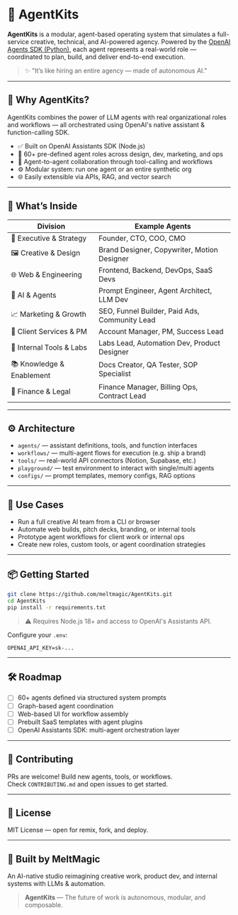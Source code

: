 # 🤖 AgentKits

**AgentKits** is a modular, agent-based operating system that simulates a full-service creative, technical, and AI-powered agency. Powered by the [OpenAI Agents SDK (Python)](https://openai.github.io/openai-agents-python/), each agent represents a real-world role — coordinated to plan, build, and deliver end-to-end execution.

> ✨ "It’s like hiring an entire agency — made of autonomous AI."

---

## 🧠 Why AgentKits?

AgentKits combines the power of LLM agents with real organizational roles and workflows — all orchestrated using OpenAI's native assistant & function-calling SDK.

- ✅ Built on OpenAI Assistants SDK (Node.js)  
- 🧩 60+ pre-defined agent roles across design, dev, marketing, and ops  
- 🔁 Agent-to-agent collaboration through tool-calling and workflows  
- ⚙️ Modular system: run one agent or an entire synthetic org  
- 🌐 Easily extensible via APIs, RAG, and vector search

---

## 🧰 What’s Inside

| Division                  | Example Agents                                |
|--------------------------|-----------------------------------------------|
| 🧠 Executive & Strategy   | Founder, CTO, COO, CMO                         |
| 🖼️ Creative & Design      | Brand Designer, Copywriter, Motion Designer    |
| 🌐 Web & Engineering      | Frontend, Backend, DevOps, SaaS Devs          |
| 🤖 AI & Agents            | Prompt Engineer, Agent Architect, LLM Dev     |
| 📈 Marketing & Growth     | SEO, Funnel Builder, Paid Ads, Community Lead |
| 🧳 Client Services & PM   | Account Manager, PM, Success Lead             |
| 🧰 Internal Tools & Labs  | Labs Lead, Automation Dev, Product Designer   |
| 📚 Knowledge & Enablement| Docs Creator, QA Tester, SOP Specialist       |
| 🧾 Finance & Legal        | Finance Manager, Billing Ops, Contract Lead   |

---

## ⚙️ Architecture

- `agents/` — assistant definitions, tools, and function interfaces  
- `workflows/` — multi-agent flows for execution (e.g. ship a brand)  
- `tools/` — real-world API connectors (Notion, Supabase, etc.)  
- `playground/` — test environment to interact with single/multi agents  
- `configs/` — prompt templates, memory configs, RAG options  

---

## 🚀 Use Cases

- Run a full creative AI team from a CLI or browser  
- Automate web builds, pitch decks, branding, or internal tools  
- Prototype agent workflows for client work or internal ops  
- Create new roles, custom tools, or agent coordination strategies

---

## 📦 Getting Started

```bash
git clone https://github.com/meltmagic/AgentKits.git
cd AgentKits
pip install -r requirements.txt
```

> ⚠️ Requires Node.js 18+ and access to OpenAI's Assistants API.

Configure your `.env`:

```
OPENAI_API_KEY=sk-...
```

---

## 🛠️ Roadmap

- [ ] 60+ agents defined via structured system prompts  
- [ ] Graph-based agent coordination  
- [ ] Web-based UI for workflow assembly  
- [ ] Prebuilt SaaS templates with agent plugins  
- [ ] OpenAI Assistants SDK: multi-agent orchestration layer

---

## 🤝 Contributing

PRs are welcome! Build new agents, tools, or workflows.  
Check `CONTRIBUTING.md` and open issues to get started.

---

## 📄 License

MIT License — open for remix, fork, and deploy.

---

## 🧙 Built by MeltMagic

An AI-native studio reimagining creative work, product dev, and internal systems with LLMs & automation.

> **AgentKits** — The future of work is autonomous, modular, and composable.
